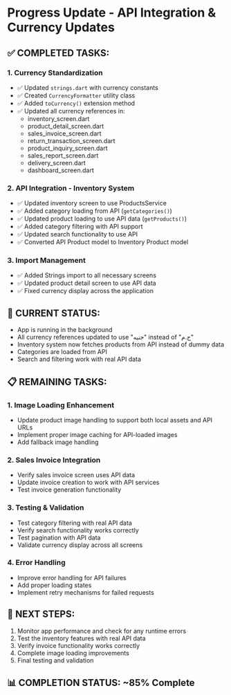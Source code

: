 # Progress Update - API Integration & Currency Updates

## ✅ COMPLETED TASKS:

### 1. Currency Standardization
- ✅ Updated `strings.dart` with currency constants
- ✅ Created `CurrencyFormatter` utility class
- ✅ Added `toCurrency()` extension method
- ✅ Updated all currency references in:
  - inventory_screen.dart
  - product_detail_screen.dart  
  - sales_invoice_screen.dart
  - return_transaction_screen.dart
  - product_inquiry_screen.dart
  - sales_report_screen.dart
  - delivery_screen.dart
  - dashboard_screen.dart

### 2. API Integration - Inventory System
- ✅ Updated inventory screen to use ProductsService
- ✅ Added category loading from API (`getCategories()`)
- ✅ Updated product loading to use API data (`getProducts()`)
- ✅ Added category filtering with API support
- ✅ Updated search functionality to use API
- ✅ Converted API Product model to Inventory Product model

### 3. Import Management
- ✅ Added Strings import to all necessary screens
- ✅ Updated product detail screen to use API data
- ✅ Fixed currency display across the application

## 🔄 CURRENT STATUS:
- App is running in the background
- All currency references updated to use "جنيه" instead of "ج.م"
- Inventory system now fetches products from API instead of dummy data
- Categories are loaded from API
- Search and filtering work with real API data

## 📋 REMAINING TASKS:

### 1. Image Loading Enhancement
- Update product image handling to support both local assets and API URLs
- Implement proper image caching for API-loaded images
- Add fallback image handling

### 2. Sales Invoice Integration  
- Verify sales invoice screen uses API data
- Update invoice creation to work with API services
- Test invoice generation functionality

### 3. Testing & Validation
- Test category filtering with real API data
- Verify search functionality works correctly
- Test pagination with API data
- Validate currency display across all screens

### 4. Error Handling
- Improve error handling for API failures
- Add proper loading states
- Implement retry mechanisms for failed requests

## 🎯 NEXT STEPS:
1. Monitor app performance and check for any runtime errors
2. Test the inventory features with real API data
3. Verify invoice functionality works correctly
4. Complete image loading improvements
5. Final testing and validation

## 📊 COMPLETION STATUS: ~85% Complete
